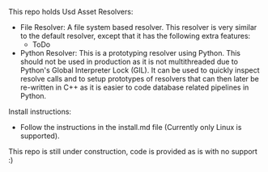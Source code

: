 This repo holds Usd Asset Resolvers:
- File Resolver:
    A file system based resolver. This resolver is very similar to the default resolver, except that it has the following extra features:
    - ToDo
- Python Resolver:
    This is a prototyping resolver using Python. This should not be used in production as it is not multithreaded due to Python's Global Interpreter Lock (GIL).
    It can be used to quickly inspect resolve calls and to setup prototypes of resolvers that can then later be re-written in C++ as it is easier to code database related pipelines in Python.

Install instructions:
- Follow the instructions in the install.md file (Currently only Linux is supported).

This repo is still under construction, code is provided as is with no support :)
